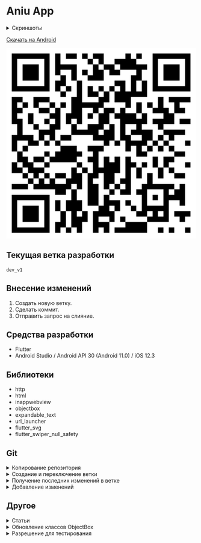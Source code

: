 # Aniu App

<details>
 <summary>Скриншоты</summary>

![Скриншоты](https://github.com/Far4Ru/flutter-aniu/blob/master/images/screens.png)

</details>

[Скачать на Android](https://raw.githubusercontent.com/Far4Ru/flutter-aniu/master/aniu-release.apk)

![QR-код](https://github.com/Far4Ru/flutter-aniu/blob/master/images/qrcode.png)

## Текущая ветка разработки

    dev_v1

## Внесение изменений

1. Создать новую ветку.
2. Сделать коммит.
3. Отправить запрос на слияние.

## Средства разработки

- Flutter
- Android Studio / Android API 30 (Android 11.0) / iOS 12.3

## Библиотеки

- http
- html
- inappwebview
- objectbox
- expandable_text
- url_launcher
- flutter_svg
- flutter_swiper_null_safety

## Git

<details>
<summary>Копирование репозитория</summary>

    git clone https://github.com/Far4Ru/flutter-aniu.git

</details>

<details>
<summary>Создание и переключение ветки</summary>

    git checkout -b имя_ветки

</details>

<details>
<summary>Получение последних изменений в ветке</summary>

    git pull

</details>

<details>
<summary>Добавление изменений</summary>

    git add .

    git commit -m "Название изменения"

    git push

</details>

## Другое

<details>
<summary>Статьи</summary>

- https://habr.com/ru/company/surfstudio/blog/520506/
- https://habr.com/ru/post/243091/

</details>

<details>
<summary>Обновление классов ObjectBox</summary>

    flutter pub run build_runner build

</details>

<details>
<summary>Разрешение для тестирования</summary>

    390x844

</details>
